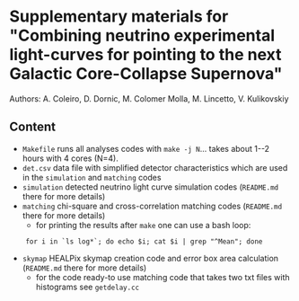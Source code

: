 # Supplementary materials for "Combining neutrino experimental light-curves for pointing to the next Galactic Core-Collapse Supernova"

Authors: A. Coleiro, D. Dornic, M. Colomer Molla, M. Lincetto, V. Kulikovskiy

## Content

- `Makefile` runs all analyses codes with `make -j N`... takes about 1--2 hours with 4 cores (N=4).
- `det.csv` data file with simplified detector characteristics which are used in the `simulation` and `matching` codes
- `simulation` detected neutrino light curve simulation codes (`README.md` there for more details) 
- `matching` chi-square and cross-correlation matching codes (`README.md` there for more details)
    - for printing the results after `make` one can use a bash loop:
```
    for i in `ls log*`; do echo $i; cat $i | grep "^Mean"; done
```
- `skymap` HEALPix skymap creation code and error box area calculation (`README.md` there for more details) 
    - for the code ready-to use matching code that takes two txt files with histograms see `getdelay.cc`
